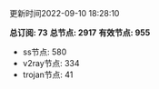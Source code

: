 更新时间2022-09-10 18:28:10

**总订阅: 73**
**总节点: 2917**
**有效节点: 955**
- ss节点: 580
- v2ray节点: 334
- trojan节点: 41

